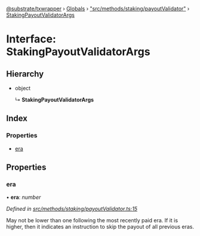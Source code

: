 [@substrate/txwrapper](../README.md) › [Globals](../globals.md) › ["src/methods/staking/payoutValidator"](../modules/_src_methods_staking_payoutvalidator_.md) › [StakingPayoutValidatorArgs](_src_methods_staking_payoutvalidator_.stakingpayoutvalidatorargs.md)

# Interface: StakingPayoutValidatorArgs

## Hierarchy

* object

  ↳ **StakingPayoutValidatorArgs**

## Index

### Properties

* [era](_src_methods_staking_payoutvalidator_.stakingpayoutvalidatorargs.md#era)

## Properties

###  era

• **era**: *number*

*Defined in [src/methods/staking/payoutValidator.ts:15](https://github.com/paritytech/txwrapper/blob/ccdcd52/src/methods/staking/payoutValidator.ts#L15)*

May not be lower than one following the most recently paid era. If it is
higher, then it indicates an instruction to skip the payout of all
previous eras.
